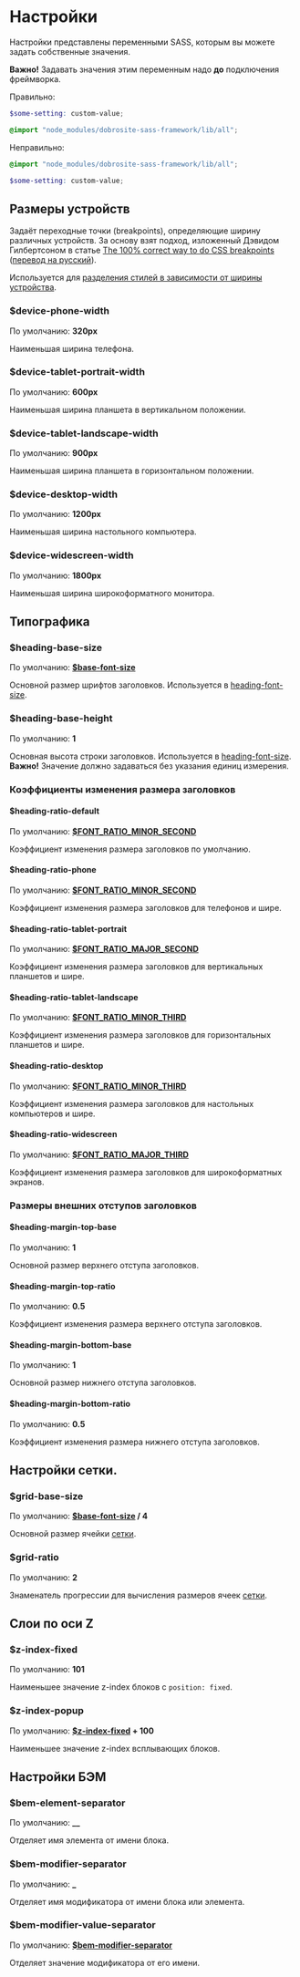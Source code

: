 # Настройки

Настройки представлены переменными SASS, которым вы можете задать собственные значения.

**Важно!** Задавать значения этим переменным надо **до** подключения фреймворка.

Правильно:

```scss
$some-setting: custom-value;

@import "node_modules/dobrosite-sass-framework/lib/all";
```

Неправильно:

```scss
@import "node_modules/dobrosite-sass-framework/lib/all";

$some-setting: custom-value;
```

## Размеры устройств

Задаёт переходные точки (breakpoints), определяющие ширину различных устройств. За основу взят
подход, изложенный Дэвидом Гилбертсоном в статье
[The 100% correct way to do CSS breakpoints](https://medium.com/p/88d6a5ba1862)
([перевод на русский](http://css-live.ru/articles-css/pravilnye-kontrolnye-tochki-v-css.html)).

Используется для [разделения стилей в зависимости от ширины
устройства](adaptive.ru.md#Определение-ширины-устройства).

### $device-phone-width

По умолчанию: **320px**

Наименьшая ширина телефона.

### $device-tablet-portrait-width

По умолчанию: **600px**
                    
Наименьшая ширина планшета в вертикальном положении.

### $device-tablet-landscape-width

По умолчанию: **900px**
                    
Наименьшая ширина планшета в горизонтальном положении.

### $device-desktop-width

По умолчанию: **1200px**
                     
Наименьшая ширина настольного компьютера.

### $device-widescreen-width

По умолчанию: **1800px**
                     
Наименьшая ширина широкоформатного монитора.


## Типографика

### $heading-base-size

По умолчанию: **[$base-font-size](http://compass-style.org/reference/compass/typography/vertical_rhythm/#const-base-font-size)**

Основной размер шрифтов заголовков. Используется в
[heading-font-size](typography.ru.md#heading-font-size). 

### $heading-base-height

По умолчанию: **1**

Основная высота строки заголовков. Используется в
[heading-font-size](typography.ru.md#heading-font-size). **Важно!** Значение должно задаваться без
указания единиц измерения.

### Коэффициенты изменения размера заголовков

#### $heading-ratio-default

По умолчанию: **[$FONT_RATIO_MINOR_SECOND](constants.ru.md#Коэффициенты-изменения-размера-шрифта)**

Коэффициент изменения размера заголовков по умолчанию.

#### $heading-ratio-phone

По умолчанию: **[$FONT_RATIO_MINOR_SECOND](constants.ru.md#Коэффициенты-изменения-размера-шрифта)**

Коэффициент изменения размера заголовков для телефонов и шире.

#### $heading-ratio-tablet-portrait

По умолчанию: **[$FONT_RATIO_MAJOR_SECOND](constants.ru.md#Коэффициенты-изменения-размера-шрифта)**

Коэффициент изменения размера заголовков для вертикальных планшетов и шире.

#### $heading-ratio-tablet-landscape

По умолчанию: **[$FONT_RATIO_MINOR_THIRD](constants.ru.md#Коэффициенты-изменения-размера-шрифта)**

Коэффициент изменения размера заголовков для горизонтальных планшетов и шире.

#### $heading-ratio-desktop

По умолчанию: **[$FONT_RATIO_MINOR_THIRD](constants.ru.md#Коэффициенты-изменения-размера-шрифта)**

Коэффициент изменения размера заголовков для настольных компьютеров и шире.

#### $heading-ratio-widescreen

По умолчанию: **[$FONT_RATIO_MAJOR_THIRD](constants.ru.md#Коэффициенты-изменения-размера-шрифта)**

Коэффициент изменения размера заголовков для широкоформатных экранов.


### Размеры внешних отступов заголовков

#### $heading-margin-top-base

По умолчанию: **1**

Основной размер верхнего отступа заголовков.

#### $heading-margin-top-ratio

По умолчанию: **0.5**

Коэффициент изменения размера верхнего отступа заголовков.

#### $heading-margin-bottom-base

По умолчанию: **1**

Основной размер нижнего отступа заголовков.

#### $heading-margin-bottom-ratio

По умолчанию: **0.5**

Коэффициент изменения размера нижнего отступа заголовков.


## Настройки сетки.

### $grid-base-size

По умолчанию: **[$base-font-size](http://compass-style.org/reference/compass/typography/vertical_rhythm/#const-base-font-size) / 4** 

Основной размер ячейки [сетки](grid.ru.md).

### $grid-ratio

По умолчанию: **2** 

Знаменатель прогрессии для вычисления размеров ячеек [сетки](grid.ru.md).


## Слои по оси Z

### $z-index-fixed

По умолчанию: **101** 

Наименьшее значение z-index блоков с `position: fixed`.

### $z-index-popup

По умолчанию: **[$z-index-fixed](#z-index-fixed) + 100**

Наименьшее значение z-index всплывающих блоков.


## Настройки БЭМ

### $bem-element-separator

По умолчанию: **__**

Отделяет имя элемента от имени блока.

### $bem-modifier-separator

По умолчанию: **_**

Отделяет имя модификатора от имени блока или элемента.

### $bem-modifier-value-separator

По умолчанию: **[$bem-modifier-separator](#bem-modifier-separator)**

Отделяет значение модификатора от его имени.
